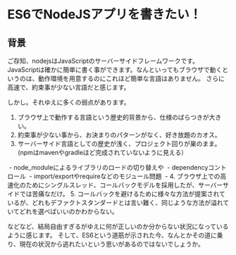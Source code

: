 # ES6でNodeJSアプリを書きたい！

## 背景

ご存知、nodejsはJavaScriptのサーバーサイドフレームワークです。
JavaScriptは確かに簡単に書く事ができます。なんといってもブラウザで動くというのは、動作環境を用意するのにこれほど簡単な言語はありません。
さらに高速で、約束事が少ない言語だと感じます。

しかし。それゆえに多くの弱点があります。

1. ブラウザ上で動作する言語という歴史的背景から、仕様のばらつきが大きい。
2. 約束事が少ない事から、お決まりのパターンがなく、好き放題のカオス。
3. サーバーサイド言語としての歴史が浅く、プロジェクト回りが巣のまま。(npmはmavenやgradleほど完成されていないように見える）

  - node_moduleによるライブラリのロードの切り替えや
  - dependencyコントロール
  - import/exportやrequireなどのモジュール問題
  - 
4. ブラウザ上での高速化のためにシングルスレッド、コールバックモデルを採用したが、サーバーサイドでは苦痛なだけ。
5. コールバックを避けるために様々な方法が提案されているが、どれもデファクトスタンダードとは言い難く、同じような方法が溢れていてどれを選べばいいのかわからない。

などなど、結局自由すぎるがゆえに何が正しいのか分からない状況になっているように感じます。
そして、ES6という道筋が示された今、なんとかその道に乗り、現在の状況から逃れたいという思いがあるのではないでしょうか。

 
